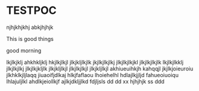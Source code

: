 # TESTPOC
njhjkhjkhj
abkjhjhjk

This is good things

good morning 

lkjlkjklj
ahkhkljklj
hkjlkjlkjl
jlkjkljlkjlk
jkjlkjlkjlkj
jlkjlkjlkjkl
jlkjlkjlkjlk
lkjlkjlkklj
jlkjlkjlkj
jlkjlkjkljlk
jlkjkljlkjl
jlkjlkjlkjl
jlkjkljlkjl
akhiueuihkjh
kahqqjl
jkjlkjoieuroiu
jlkhklkjljlaqq
jiuaoifjdlkaj
hlkjfaflaou
lhoiehelhl
hdlajlkjjljd
fahueoiuoiqu
lhlajuljlkl
ahdlkjeiollkjf
ajlkjdkljjlkd
fdjljsls
dd
dd
xx
hjhjhjk
ss
ddd

